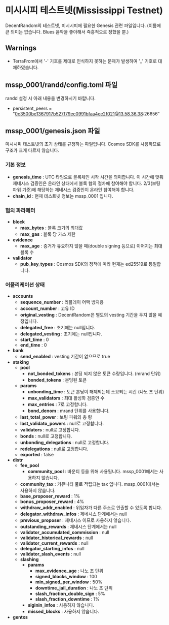 # 미시시피 테스트넷(Mississippi Testnet)

DecentRandom의 테스트넷, 미시시피에 필요한 Genesis 관련 파일입니다.
(이름에 큰 의미는 없습니다. Blues 음악을 좋아해서 즉흥적으로 정했을 뿐.)

## Warnings

- TerraFrom에서 '-' 기호를 제대로 인식하지 못하는 문제가 발생하여 '_' 기호로 대체하였습니다.

## mssp_0001/randd/config.toml 파일

randd 설정 시 아래 내용을 변경하시기 바랍니다.

- persistent_peers = "0c3500be1367917b527f79ec0991bfaa4ee2f021@13.58.36.38:26656"

## mssp_0001/genesis.json 파일

미시시피 테스트넷의 초기 상태를 규정하는 파일입니다. Cosmos SDK를 사용하므로 구조가 크게 다르지 않습니다.

### 기본 정보

- **genesis_time** : UTC 타임으로 블록체인 시작 시간을 의미합니다. 이 시간에 맞춰 제네시스 검증인은 온라인 상태에서 블록 협의 절차에 참여해야 합니다. 2/3(보팅 파워 기준)에 해당하는 제네시스 검증인이 온라인 참여해야 합니다.
- **chain_id** : 현재 테스트넷 정보는 mssp_0001 입니다.

### 협의 파라메터

- **block**
  - **max_bytes** : 블록 크기의 최대값
  - **max_gas** : 블록 당 가스 제한
- **evidence**
  - **max_age** : 증거가 유요하지 않을 때(double signing 등으로) 이어지는 최대 블록 수
- **validator**
  - **pub_key_types** : Cosmos SDK의 정책에 따라 현재는 ed25519로 통일합니다.

### 어플리케이션 상태

- **accounts**
  - **sequence_number** : 리플레이 어택 방지용
  - **account_number** : 고유 ID
  - **original_vesting** : DecentRandom은 별도의 vesting 기간을 두지 않을 예정입니다.
  - **delegated_free** : 초기에는 null입니다.
  - **delegated_vesting** : 초기에는 null입니다.
  - **start_time** : 0
  - **end_time** : 0
- **bank**
  - **send_enabled** : vesting 기간이 없으므로 true
- **staking**
  - **pool**
    - **not_bonded_tokens** : 본딩 되지 않은 토큰 수량입니다. (mrand 단위)
    - **bonded_tokens** : 본딩된 토큰
  - **params**
    - **unbonding_time** : 토큰 본딩이 해제되는데 소요되는 시간 (나노 초 단위)
    - **max_validators** : 최대 활성화 검증인 수
    - **max_entries** : 7로 고정합니다.
    - **bond_denom** : mrand 단위를 사용합니다.
  - **last_total_power** : 보팅 파워의 총 량
  - **last_validato_powers** : null로 고정합니다.
  - **validators** : null로 고정합니다.
  - **bonds** : null로 고정합니다.
  - **unbonding_delegations** : null로 고정합니다.
  - **redelegations** : null로 고정합니다.
  - **exported** : false
- **distr**
  - **fee_pool**
    - **community_pool** : 바운티 등을 위해 사용됩니다. mssp_0001에서는 사용하지 않습니다.
  - **community_tax** : 커뮤니티 풀로 적립되는 tax 입니다. mssp_0001에서는 사용하지 않습니다.
  - **base_proposer_reward** : 1%
  - **bonus_proposer_reward** : 4%
  - **withdraw_addr_enabled** : 위임자가 다른 주소로 인출할 수 있도록 합니다.
  - **delegator_withdraw_infos** : 제네시스 단계에서는 null
  - **previous_proposer** : 제네시스 이므로 사용하지 않습니다.
  - **outstanding_rewards** : 제네시스 단계에서는 null
  - **validator_accumulated_commission** : null
  - **validator_historical_rewards** : null
  - **validator_current_rewards** : null
  - **delegator_starting_infos** : null
  - **validator_slash_events** : null
  - **slashing**
    - **params**
      - **max_evidence_age** : 나노 초 단위
      - **signed_blocks_window** : 100
      - **min_signed_per_window** : 50%
      - **downtime_jail_duration** : 나노 초 단위
      - **slash_fraction_double_sign** : 5%
      - **slash_fraction_downtime** : 1%
    - **siginin_infos** : 사용하지 않습니다.
    - **missed_blocks** : 사용하지 않습니다.
- **gentxs**
